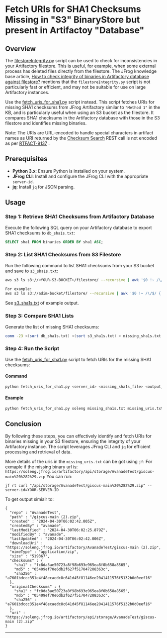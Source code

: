 
# Fetch URIs for SHA1 Checksums Missing in "S3" BinaryStore but present in Artifactoy "Database"

## Overview

The [filestoreIntegrity.py](https://github.com/jfrog/artifactory-scripts/blob/master/filestoreIntegrity/filestoreIntegrity.py) script can be used to check for inconsistencies in your Artifactory filestore. 
This is useful, for example, when some external process has deleted files directly from the filestore. 
The JFrog knowledge base article,
[How to check integrity of binaries in Artifactory database against filestore?](https://jfrog.com/help/r/how-to-check-integrity-of-binaries-in-artifactory-database-against-filestore/how-to-check-integrity-of-binaries-in-artifactory-database-against-filestore)
mentions that the `filestoreIntegrity.py` script is not particularly fast or efficient, and may not be suitable for use on large Artifactory instances.

Use the [fetch_uris_for_sha1.py](fetch_uris_for_sha1.py) script instead. 
This script fetches URIs for missing SHA1 checksums from JFrog Artifactory   similar to `"Method 1"`  in the KB, and is particularly useful when using an S3 
bucket as the filestore. It compares SHA1 checksums in the Artifactory database with those in the S3 filestore and identifies missing binaries.

Note: The URIs are URL-encoded to handle special characters in artifact names  as URI returned by the [Checksum Search](https://jfrog.com/help/r/jfrog-rest-apis/checksum-search) 
REST call is not encoded  as per [RTFACT-9137](https://jfrog.atlassian.net/browse/RTFACT-9137) .

 


## Prerequisites

- **Python 3.x**: Ensure Python is installed on your system.
- **JFrog CLI**: Install and configure the JFrog CLI with the appropriate `server-id`.
- **jq**: Install `jq` for JSON parsing.


## Usage

### Step 1: Retrieve SHA1 Checksums from Artifactory Database

Execute the following SQL query on your Artifactory database to export SHA1 checksums to `db_sha1s.txt`:
```sql
SELECT sha1 FROM binaries ORDER BY sha1 ASC;
```

### Step 2: List SHA1 Checksums from S3 Filestore

Run the following command to list SHA1 checksums from your S3 bucket and save to `s3_sha1s.txt`:
```bash
aws s3 ls s3://<YOUR-S3-BUCKET>/filestore/ --recursive | awk '$0 !~ /\/$/ { $1=$2=$3=""; print $0}' | cut -c17-  | sort > s3_sha1s.txt

For example:
aws s3 ls s3://adim-bucket/filestore/ --recursive | awk '$0 !~ /\/$/ { $1=$2=$3=""; print $0}' | cut -c17- | sort > s3_sha1s.txt

```
See  [s3_sha1s.txt](s3_sha1s.txt) of example output.

### Step 3: Compare SHA1 Lists

Generate the list of missing SHA1 checksums:
```bash
comm -23 <(sort db_sha1s.txt) <(sort s3_sha1s.txt) > missing_sha1s.txt
```

### Step 4: Run the Script

Use the [fetch_uris_for_sha1.py](fetch_uris_for_sha1.py) script to fetch URIs for the missing SHA1 checksums:

#### Command

```bash
python fetch_uris_for_sha1.py <server_id> <missing_sha1s_file> <output_file>
```

#### Example

```bash
python fetch_uris_for_sha1.py soleng missing_sha1s.txt missing_uris.txt
```



## Conclusion

By following these steps, you can effectively identify and fetch URIs for binaries missing in your S3 filestore, ensuring the integrity of your Artifactory instance. The script leverages JFrog CLI and `jq` for efficient processing and retrieval of data.

More details of the uris in the `missing_uris.txt` can  be got using `jf`:
For exmaple if the missing binary url is:
`https://soleng.jfrog.io/artifactory/api/storage/AvanadeTest/giscus-main%20%282%29.zip`
You can run:
```
jf rt curl "/api/storage/AvanadeTest/giscus-main%20%282%29.zip" --server-id=YOUR-SERVER-ID
```
To get output simialr to:
```
{
  "repo" : "AvanadeTest",
  "path" : "/giscus-main (2).zip",
  "created" : "2024-04-30T06:02:42.005Z",
  "createdBy" : "avanade",
  "lastModified" : "2024-04-30T06:02:25.879Z",
  "modifiedBy" : "avanade",
  "lastUpdated" : "2024-04-30T06:02:42.006Z",
  "downloadUri" : "https://soleng.jfrog.io/artifactory/AvanadeTest/giscus-main (2).zip",
  "mimeType" : "application/zip",
  "size" : "519367",
  "checksums" : {
    "sha1" : "fc8da3ae50723a8f98b693e965ea8f0b658a8565",
    "md5" : "05409ef70e6db2f627f517047208363c",
    "sha256" : "a7601bdccc351e4f48ecaedc8c641d45f81146ee2041411576f5132b0d0eef16"
  },
  "originalChecksums" : {
    "sha1" : "fc8da3ae50723a8f98b693e965ea8f0b658a8565",
    "md5" : "05409ef70e6db2f627f517047208363c",
    "sha256" : "a7601bdccc351e4f48ecaedc8c641d45f81146ee2041411576f5132b0d0eef16"
  },
  "uri" : "https://soleng.jfrog.io/artifactory/api/storage/AvanadeTest/giscus-main (2).zip"
}
```

---


